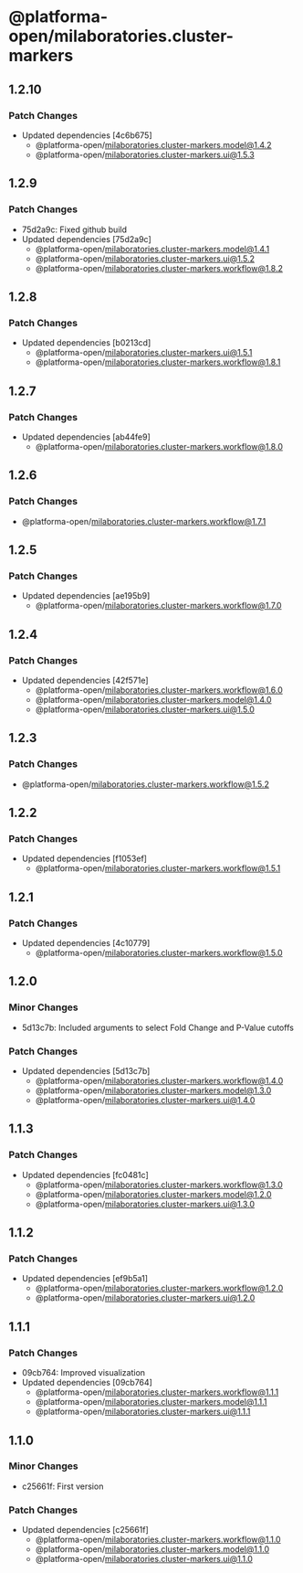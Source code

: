 # @platforma-open/milaboratories.cluster-markers

## 1.2.10

### Patch Changes

- Updated dependencies [4c6b675]
  - @platforma-open/milaboratories.cluster-markers.model@1.4.2
  - @platforma-open/milaboratories.cluster-markers.ui@1.5.3

## 1.2.9

### Patch Changes

- 75d2a9c: Fixed github build
- Updated dependencies [75d2a9c]
  - @platforma-open/milaboratories.cluster-markers.model@1.4.1
  - @platforma-open/milaboratories.cluster-markers.ui@1.5.2
  - @platforma-open/milaboratories.cluster-markers.workflow@1.8.2

## 1.2.8

### Patch Changes

- Updated dependencies [b0213cd]
  - @platforma-open/milaboratories.cluster-markers.ui@1.5.1
  - @platforma-open/milaboratories.cluster-markers.workflow@1.8.1

## 1.2.7

### Patch Changes

- Updated dependencies [ab44fe9]
  - @platforma-open/milaboratories.cluster-markers.workflow@1.8.0

## 1.2.6

### Patch Changes

- @platforma-open/milaboratories.cluster-markers.workflow@1.7.1

## 1.2.5

### Patch Changes

- Updated dependencies [ae195b9]
  - @platforma-open/milaboratories.cluster-markers.workflow@1.7.0

## 1.2.4

### Patch Changes

- Updated dependencies [42f571e]
  - @platforma-open/milaboratories.cluster-markers.workflow@1.6.0
  - @platforma-open/milaboratories.cluster-markers.model@1.4.0
  - @platforma-open/milaboratories.cluster-markers.ui@1.5.0

## 1.2.3

### Patch Changes

- @platforma-open/milaboratories.cluster-markers.workflow@1.5.2

## 1.2.2

### Patch Changes

- Updated dependencies [f1053ef]
  - @platforma-open/milaboratories.cluster-markers.workflow@1.5.1

## 1.2.1

### Patch Changes

- Updated dependencies [4c10779]
  - @platforma-open/milaboratories.cluster-markers.workflow@1.5.0

## 1.2.0

### Minor Changes

- 5d13c7b: Included arguments to select Fold Change and P-Value cutoffs

### Patch Changes

- Updated dependencies [5d13c7b]
  - @platforma-open/milaboratories.cluster-markers.workflow@1.4.0
  - @platforma-open/milaboratories.cluster-markers.model@1.3.0
  - @platforma-open/milaboratories.cluster-markers.ui@1.4.0

## 1.1.3

### Patch Changes

- Updated dependencies [fc0481c]
  - @platforma-open/milaboratories.cluster-markers.workflow@1.3.0
  - @platforma-open/milaboratories.cluster-markers.model@1.2.0
  - @platforma-open/milaboratories.cluster-markers.ui@1.3.0

## 1.1.2

### Patch Changes

- Updated dependencies [ef9b5a1]
  - @platforma-open/milaboratories.cluster-markers.workflow@1.2.0
  - @platforma-open/milaboratories.cluster-markers.ui@1.2.0

## 1.1.1

### Patch Changes

- 09cb764: Improved visualization
- Updated dependencies [09cb764]
  - @platforma-open/milaboratories.cluster-markers.workflow@1.1.1
  - @platforma-open/milaboratories.cluster-markers.model@1.1.1
  - @platforma-open/milaboratories.cluster-markers.ui@1.1.1

## 1.1.0

### Minor Changes

- c25661f: First version

### Patch Changes

- Updated dependencies [c25661f]
  - @platforma-open/milaboratories.cluster-markers.workflow@1.1.0
  - @platforma-open/milaboratories.cluster-markers.model@1.1.0
  - @platforma-open/milaboratories.cluster-markers.ui@1.1.0
